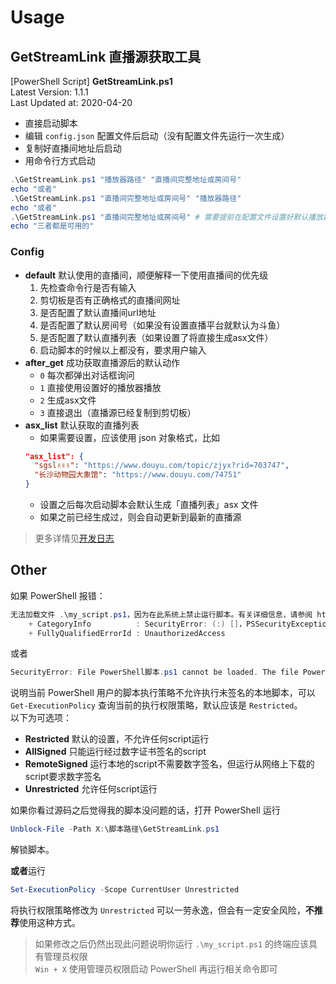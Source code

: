 # Usage
## GetStreamLink 直播源获取工具
[PowerShell Script] **GetStreamLink.ps1**  
Latest Version: 1.1.1  
Last Updated at: 2020-04-20  

* 直接启动脚本
* 编辑 `config.json` 配置文件后启动（没有配置文件先运行一次生成）  
* 复制好直播间地址后启动  
* 用命令行方式启动  
```powershell
.\GetStreamLink.ps1 "播放器路径" "直播间完整地址或房间号"
echo "或者"
.\GetStreamLink.ps1 "直播间完整地址或房间号" "播放器路径"
echo "或者"
.\GetStreamLink.ps1 "直播间完整地址或房间号" # 需要提前在配置文件设置好默认播放器
echo "三者都是可用的"
```

### Config
* **default** 默认使用的直播间，顺便解释一下使用直播间的优先级  
  1. 先检查命令行是否有输入
  2. 剪切板是否有正确格式的直播间网址
  3. 是否配置了默认直播间url地址
  4. 是否配置了默认房间号（如果没有设置直播平台就默认为斗鱼）
  5. 是否配置了默认直播列表（如果设置了将直接生成asx文件）
  6. 启动脚本的时候以上都没有，要求用户输入
* **after_get** 成功获取直播源后的默认动作
  * `0` 每次都弹出对话框询问
  * `1` 直接使用设置好的播放器播放
  * `2` 生成asx文件
  * `3` 直接退出（直播源已经复制到剪切板）
* **asx_list** 默认获取的直播列表
  * 如果需要设置，应该使用 json 对象格式，比如
  ```json
  "asx_list": {
    "sgsl✌✌✌": "https://www.douyu.com/topic/zjyx?rid=703747",
    "长沙动物园大象馆": "https://www.douyu.com/74751"
  }
  ```
  * 设置之后每次启动脚本会默认生成「直播列表」asx 文件
  * 如果之前已经生成过，则会自动更新到最新的直播源

> 更多详情见[开发日志](https://ews.ink/develop/Get-Stream-Link/)  

## Other
如果 PowerShell 报错：  
```powershell
无法加载文件 .\my_script.ps1，因为在此系统上禁止运行脚本。有关详细信息，请参阅 https://go.microsoft.com/fwlink/?LinkID=135170 中的 about_Execution_Policies。
    + CategoryInfo          : SecurityError: (:) []，PSSecurityException    
    + FullyQualifiedErrorId : UnauthorizedAccess
```
或者
```powershell
SecurityError: File PowerShell脚本.ps1 cannot be loaded. The file PowerShell脚本.ps1 is not digitally signed. You cannot run this script on the current system. For more information about running scripts and setting execution policy, see about_Execution_Policies at https://go.microsoft.com/fwlink/?LinkID=135170.
```
说明当前 PowerShell 用户的脚本执行策略不允许执行未签名的本地脚本，可以 `Get-ExecutionPolicy` 查询当前的执行权限策略，默认应该是 `Restricted`。  
以下为可选项：  
* **Restricted** 默认的设置，不允许任何script运行
* **AllSigned** 只能运行经过数字证书签名的script
* **RemoteSigned** 运行本地的script不需要数字签名，但运行从网络上下载的script要求数字签名
* **Unrestricted** 允许任何script运行

如果你看过源码之后觉得我的脚本没问题的话，打开 PowerShell 运行
```powershell
Unblock-File -Path X:\脚本路径\GetStreamLink.ps1
```
解锁脚本。

**或者**运行

```powershell
Set-ExecutionPolicy -Scope CurrentUser Unrestricted
```
将执行权限策略修改为 `Unrestricted` 可以一劳永逸，但会有一定安全风险，**不推荐**使用这种方式。

> 如果修改之后仍然出现此问题说明你运行 `.\my_script.ps1` 的终端应该具有管理员权限  
> `Win + X` 使用管理员权限启动 PowerShell 再运行相关命令即可  